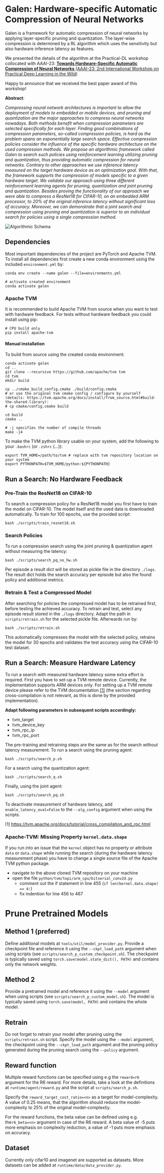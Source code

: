 # Galen: Hardware-specific Automatic Compression of Neural Networks

Galen is a framework for automatic compression of neural networks by applying layer-specific pruning and quantization.
The layer-wise compression is determined by a RL algorithm which uses the sensitivity but also hardware inference latency as features.

We presented the details of the algorithm at the Practical-DL workshop collocated with AAAI-23:
[**Towards Hardware-Specific Automatic Compression of Neural Networks**
](https://arxiv.org/abs/2212.07818) ([AAAI-23: 2nd International Workshop on Practical
Deep Learning in the Wild](https://practical-dl.github.io/))

Happy to announce that we received the best paper award of this workshop!

**Abstract**:

_Compressing neural network architectures is important to allow the deployment of models to embedded or mobile devices,
and pruning and quantization are the major approaches to compress neural networks nowadays. Both methods benefit when
compression parameters are selected specifically for each layer. Finding good combinations of compression parameters,
so-called compression policies, is hard as the problem spans an exponentially large search space. Effective compression
policies consider the influence of the specific hardware architecture on the used compression methods. We propose an
algorithmic framework called Galen to search such policies using reinforcement learning utilizing pruning and
quantization, thus providing automatic compression for neural networks. Contrary to other approaches we use inference
latency measured on the target hardware device as an optimization goal. With that, the framework supports the
compression of models specific to a given hardware target. We validate our approach using three different reinforcement
learning agents for pruning, quantization and joint pruning and quantization. Besides proving the functionality of our
approach we were able to compress a ResNet18 for CIFAR-10, on an embedded ARM processor, to 20% of the original
inference latency without significant loss of accuracy. Moreover, we can demonstrate that a joint search and compression
using pruning and quantization is superior to an individual search for policies using a single compression method._

![Algorithmic Schema](./figures/alg_schema.drawio.svg)

## Dependencies

Most important dependencies of the project are PyTorch and Apache TVM. To install all dependencies first create a new
conda environment using the included `environment.yml` by:

```shell
conda env create --name galen --file=environments.yml

# activate created environment
conda activate galen
```

### Apache TVM

It is recommended to build Apache TVM from source when you want to test with hardware feedback. For tests
without hardware feedback you could install using pip:

```shell
# CPU build only
pip install apache-tvm
```

#### Manual installation

To build from source using the created conda environment:

```shell
conda activate galen
cd ..
git clone --recursive https://github.com/apache/tvm tvm
cd tvm
mkdir build

cp ../cmake_build_config.cmake ./build/config.cmake
# or use the original tvm cmake config / configure by yourself (details: https://tvm.apache.org/docs/install/from_source.html#build-the-shared-library):
# cp cmake/config.cmake build

cd build
cmake ..

# -j specifies the number of compile threads
make -j4
```

To make the TVM python library usable on your system, add the following to your `.bashrc` (or `.zshrc` (...)):

```shell
export TVM_HOME=/path/to/tvm # replace with tvm repository location on your system
export PYTHONPATH=$TVM_HOME/python:${PYTHONPATH}
```

## Run a Search: No Hardware Feedback

### Pre-Train the ResNet18 on CIFAR-10

To search a compression policy for a ResNet18 model you first have to train the model on CIFAR-10. The model itself and
the used data is downloaded automatically. To train for 100 epochs, use the provided script:

```shell
bash ./scripts/train_resnet18.sh
```

### Search Policies

To run a compression search using the joint pruning & quantization agent without measuring the latency:

```shell
bash ./scripts/search_pq_no_hw.sh
```

Per episode a result dict will be stored as pickle file in the directory `./logs`. The result dict holds the search
accuracy per episode but also the found policy and additional metrics.

### Retrain & Test a Compressed Model

After searching for policies the compressed model has to be retrained first, before testing the achieved accuracy.
To retrain and test, select any episode result stored in the `./logs` directory. Adapt the path in `scripts/retrain.sh`
for the selected pickle file. Afterwards run by:

```shell
bash ./scripts/retrain.sh
```

This automatically compresses the model with the selected policy, retrains the model for 30 epochs and validates the
test accuracy using the CIFAR-10 test dataset.

## Run a Search: Measure Hardware Latency

To run a search with measured hardware latency some extra effort is required. First you have to set-up a TVM remote
device. Currently, the implementation supports ARM devices only.
For setting up a TVM remote device please refer to the TVM
documentation [[1]](https://tvm.apache.org/docs/tutorial/cross_compilation_and_rpc.html) (the section regarding
cross-compilation is not relevant, as this is done by the provided implementation).

**Adapt following parameters in subsequent scripts accordingly:**

- tvm_target
- tvm_device_key
- tvm_rpc_ip
- tvm_rpc_port

The pre-training and retraining steps are the same as for the search without latency measurement. To run a search using
the pruning agent:

```shell
bash ./scripts/search_p.sh
```

For a search using the quantization agent:

```shell
bash ./scripts/search_q.sh
```

Finally, using the joint agent:

```shell
bash ./scripts/search_pq.sh
```

To deactivate measurement of hardware latency, add `enable_latency_eval=False` to the `--alg_config` argument when using the scripts.

[1] https://tvm.apache.org/docs/tutorial/cross_compilation_and_rpc.html

### Apache-TVM: Missing Property `kernel.data.shape`

If you run into an issue that the `kernel` object has no property or attribute `data` or `data.shape` while running the
search (during the hardware latency measurement phase) you have to change a single source file of the Apache
TVM python package.

- navigate to the above cloned TVM repository on your machine
- open the file `python/tvm/topi/arm_cpu/bitserial_conv2d.py`
  - comment out the if statement in line 455 (`if len(kernel.data.shape) == 4:`)
  - fix indention for line 456 to 467

# Prune Pretrained Models

## Method 1 (preferred)

Define additional models at `tools/util/model_provider.py`. Provide a checkpoint file and reference it using the `--ckpt_load_path` argument when using scripts (see `scripts/search_p_custom_checkpoint.sh`).
The checkpoint is typically saved using `torch.save(model.state_dict(), PATH)` and contains only the network weights.

## Method 2

Provide a pretrained model and reference it using the `--model` argument when using scripts (see `scripts/search_p_custom_model.sh`).
The model is typically saved using `torch.save(model, PATH)` and contains the whole model.

## Retrain

Do not forget to retrain your model after pruning using the `scripts/retrain.sh` script. Specify the model using the `--model` argument, the checkpoint using the `--ckpt_load_path` argument and the pruning policy generated during the pruning search using the `--policy` argument.

## Reward function

Multiple reward functions can be specified using e.g the `reward=r6` argument for the R6 reward. For more details, take a look at the definitions at `runtime/agent/reward.py` and the script at `scripts/search_p.sh`.

Specify the `reward_target_cost_ratio=<n>` as a target for model-complexity. A value of 0.25 means, that the algorithm should reduce the model-complexity to 25% of the original model-complexity.

For the reward functions, the beta value can be defined using e.g. the`r6_beta=<n>` argument in case of the R6 reward. A beta value of -5 puts more emphasis on complexity reduction, a value of -1 puts more emphasis on accuracy.

## Dataset

Currently only cifar10 and imagenet are supported as datasets. More datasets can be added at `runtime/data/data_provider.py`.
